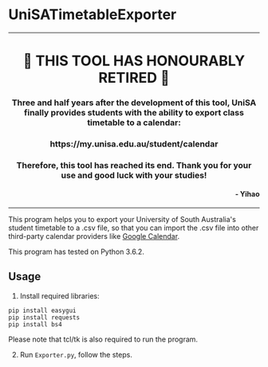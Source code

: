 # UniSATimetableExporter

------------------------------------------------
<h1 align="center">
  🥳 THIS TOOL HAS HONOURABLY RETIRED 🎉
</h1>
<h3 align="center">
  Three and half years after the development of this tool, UniSA finally provides students with the ability to export class timetable to a calendar:  
</h3>
<h3 align="center">
  https://my.unisa.edu.au/student/calendar
</h3>
<h3 align="center">
  Therefore, this tool has reached its end. Thank you for your use and good luck with your studies!
</h3>
<h4 align="right">
  - Yihao
</h4>

------------------------------------------------

This program helps you to export your University of South Australia's student timetable to a .csv file, so that you can import the .csv file into other third-party calendar providers like [Google Calendar](https://calendar.google.com).

This program has tested on Python 3.6.2.

## Usage
1. Install required libraries: 
```
pip install easygui
pip install requests
pip install bs4
```
Please note that tcl/tk is also required to run the program. 

2. Run ```Exporter.py```, follow the steps.

